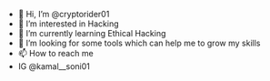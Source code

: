 - 👋 Hi, I’m @cryptorider01
- 👀 I’m interested in Hacking
- 🌱 I’m currently learning Ethical Hacking
- 💞️ I’m looking for some tools which can help me to grow my skills
- 📫 How to reach me 
- IG @kamal__soni01

<!---
cryptorider01/cryptorider01 is a ✨ special ✨ repository because its `README.md` (this file) appears on your GitHub profile.
You can click the Preview link to take a look at your changes.
--->
